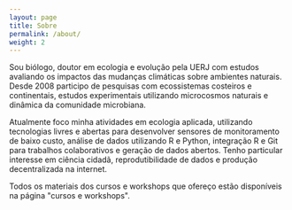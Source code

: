 ```yaml
---
layout: page
title: Sobre
permalink: /about/
weight: 2
---
```


Sou biólogo, doutor em ecologia e evolução pela UERJ com estudos avaliando os impactos das mudanças climáticas sobre ambientes naturais. Desde 2008 participo de pesquisas com ecossistemas costeiros e continentais, estudos experimentais utilizando microcosmos naturais e dinâmica da comunidade microbiana.

Atualmente foco minha atividades em ecologia aplicada, utilizando tecnologias livres e abertas para desenvolver sensores de monitoramento de baixo custo, análise de dados utilizando R e Python, integração R e Git para trabalhos colaborativos e geração de dados abertos.
Tenho particular interesse em ciência cidadã, reprodutibilidade de dados e produção decentralizada na internet.

Todos os materiais dos cursos e workshops que ofereço estão disponíveis na página "cursos e workshops".
